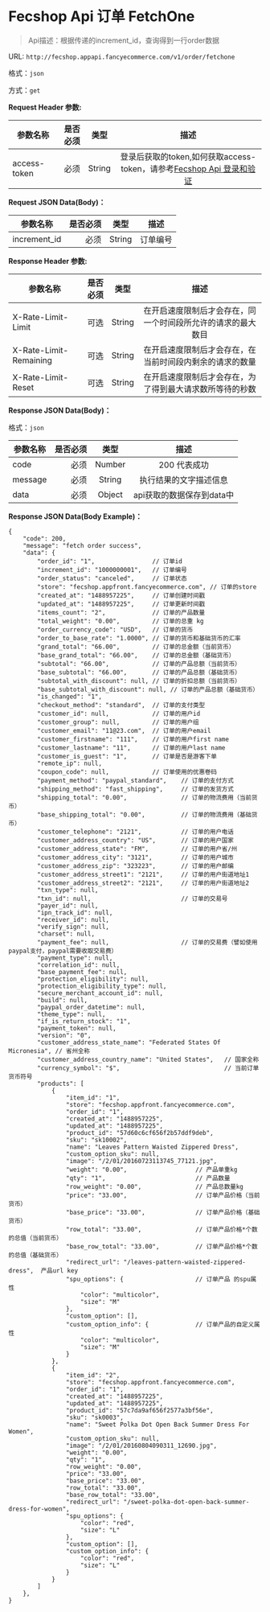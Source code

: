 Fecshop Api 订单 FetchOne
=========================


> Api描述：根据传递的increment_id，查询得到一行order数据


URL: `http://fecshop.appapi.fancyecommerce.com/v1/order/fetchone`

格式：`json`

方式：`get`

**Request Header 参数:**


| 参数名称        | 是否必须    |  类型       |  描述     |
| ----------------| -----:      | :----:      |:----:     |
| access-token    | 必须        |   String    | 登录后获取的token,如何获取access-token，请参考[Fecshop Api 登录和验证](fecshop-api-login-and-verification.md)|


**Request JSON Data(Body)：**

| 参数名称        | 是否必须    |  类型       |  描述     |
| ----------------| -----:      | :----:      |:----:     |
| increment_id    | 必须        |   String    | 订单编号|


**Response Header 参数:**


| 参数名称                    | 是否必须    |  类型       |  描述     |
| ----------------------------| -----:      | :----:      |:----:     |
| X-Rate-Limit-Limit          | 可选        |   String    | 在开启速度限制后才会存在，同一个时间段所允许的请求的最大数目|
| X-Rate-Limit-Remaining      | 可选        |   String    | 在开启速度限制后才会存在，在当前时间段内剩余的请求的数量|
| X-Rate-Limit-Reset          | 可选        |   String    | 在开启速度限制后才会存在，为了得到最大请求数所等待的秒数|



**Response JSON Data(Body)：**

格式：`json`

| 参数名称        | 是否必须    |  类型       |  描述        |
| ----------------| -----:      | :----:      |:----:        | 
| code            | 必须        |   Number    | 200 代表成功 |
| message         | 必须        |   String    | 执行结果的文字描述信息  |
| data            | 必须        |   Object    | api获取的数据保存到data中  |

**Response JSON Data(Body Example)：**

```
{
    "code": 200,
    "message": "fetch order success",
    "data": {
        "order_id": "1",                // 订单id
        "increment_id": "1000000001",   // 订单编号
        "order_status": "canceled",     // 订单状态
        "store": "fecshop.appfront.fancyecommerce.com", // 订单的store
        "created_at": "1488957225",     // 订单创建时间戳
        "updated_at": "1488957225",     // 订单更新时间戳
        "items_count": "2",             // 订单的产品数量
        "total_weight": "0.00",         // 订单的总重 kg
        "order_currency_code": "USD",   // 订单的货币
        "order_to_base_rate": "1.0000", // 订单的货币和基础货币的汇率
        "grand_total": "66.00",         // 订单的总金额（当前货币）
        "base_grand_total": "66.00",    // 订单的总金额（基础货币）
        "subtotal": "66.00",            // 订单的产品总额（当前货币）
        "base_subtotal": "66.00",       // 订单的产品总额（基础货币）
        "subtotal_with_discount": null, // 订单的折扣总额（当前货币）
        "base_subtotal_with_discount": null, // 订单的产品总额（基础货币）
        "is_changed": "1",      
        "checkout_method": "standard",  // 订单的支付类型
        "customer_id": null,            // 订单的用户id  
        "customer_group": null,         // 订单的用户组
        "customer_email": "11@23.com",  // 订单的用户email
        "customer_firstname": "111",    // 订单的用户first name
        "customer_lastname": "11",      // 订单的用户last name
        "customer_is_guest": "1",       // 订单是否是游客下单
        "remote_ip": null,
        "coupon_code": null,            // 订单使用的优惠卷码
        "payment_method": "paypal_standard",    // 订单的支付方式
        "shipping_method": "fast_shipping",     // 订单的发货方式
        "shipping_total": "0.00",               // 订单的物流费用（当前货币）
        "base_shipping_total": "0.00",          // 订单的物流费用（基础货币）
        "customer_telephone": "2121",           // 订单的用户电话
        "customer_address_country": "US",       // 订单的用户国家
        "customer_address_state": "FM",         // 订单的用户省/州
        "customer_address_city": "3121",        // 订单的用户城市
        "customer_address_zip": "323223",       // 订单的用户邮编
        "customer_address_street1": "2121",     // 订单的用户街道地址1
        "customer_address_street2": "2121",     // 订单的用户街道地址2
        "txn_type": null,
        "txn_id": null,                         // 订单的交易号
        "payer_id": null,
        "ipn_track_id": null,
        "receiver_id": null,
        "verify_sign": null,
        "charset": null,
        "payment_fee": null,                    // 订单的交易费（譬如使用paypal支付，paypal需要收取交易费）
        "payment_type": null,
        "correlation_id": null,
        "base_payment_fee": null,
        "protection_eligibility": null,
        "protection_eligibility_type": null,
        "secure_merchant_account_id": null,
        "build": null,
        "paypal_order_datetime": null,
        "theme_type": null,
        "if_is_return_stock": "1",
        "payment_token": null,
        "version": "0",
        "customer_address_state_name": "Federated States Of Micronesia", // 省州全称
        "customer_address_country_name": "United States",   // 国家全称
        "currency_symbol": "$",                             // 当前订单货币符号
        "products": [
            {
                "item_id": "1",
                "store": "fecshop.appfront.fancyecommerce.com",
                "order_id": "1",
                "created_at": "1488957225",
                "updated_at": "1488957225",
                "product_id": "57d60c6cf656f2b57ddf9deb",
                "sku": "sk10002",
                "name": "Leaves Pattern Waisted Zippered Dress",
                "custom_option_sku": null,
                "image": "/2/01/20160723113745_77121.jpg",
                "weight": "0.00",                   // 产品单重kg
                "qty": "1",                         // 产品数量
                "row_weight": "0.00",               // 产品总数量kg
                "price": "33.00",                   // 订单产品价格（当前货币）
                "base_price": "33.00",              // 订单产品价格（基础货币）
                "row_total": "33.00",               // 订单产品价格*个数的总值（当前货币）
                "base_row_total": "33.00",          // 订单产品价格*个数的总值（基础货币）
                "redirect_url": "/leaves-pattern-waisted-zippered-dress",  产品url key
                "spu_options": {                    // 订单产品 的spu属性
                    "color": "multicolor",
                    "size": "M"
                },
                "custom_option": [],
                "custom_option_info": {             // 订单产品的自定义属性
                    "color": "multicolor",
                    "size": "M"
                }
            },
            {
                "item_id": "2",
                "store": "fecshop.appfront.fancyecommerce.com",
                "order_id": "1",
                "created_at": "1488957225",
                "updated_at": "1488957225",
                "product_id": "57c7da9af656f2577a3bf56e",
                "sku": "sk0003",
                "name": "Sweet Polka Dot Open Back Summer Dress For Women",
                "custom_option_sku": null,
                "image": "/2/01/20160804090311_12690.jpg",
                "weight": "0.00",
                "qty": "1",
                "row_weight": "0.00",
                "price": "33.00",
                "base_price": "33.00",
                "row_total": "33.00",
                "base_row_total": "33.00",
                "redirect_url": "/sweet-polka-dot-open-back-summer-dress-for-women",
                "spu_options": {
                    "color": "red",
                    "size": "L"
                },
                "custom_option": [],
                "custom_option_info": {
                    "color": "red",
                    "size": "L"
                }
            }
        ]
    },
}

```